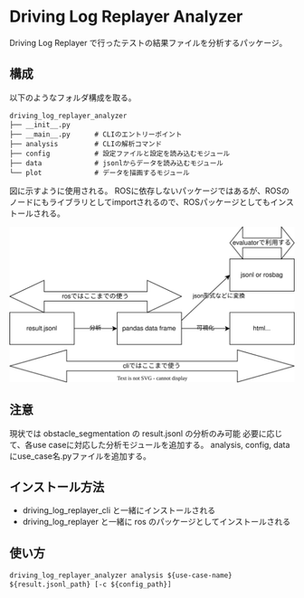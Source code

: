 # Driving Log Replayer Analyzer

Driving Log Replayer で行ったテストの結果ファイルを分析するパッケージ。

## 構成

以下のようなフォルダ構成を取る。

```shell
driving_log_replayer_analyzer
├── __init__.py
├── __main__.py      # CLIのエントリーポイント
├── analysis         # CLIの解析コマンド
├── config           # 設定ファイルと設定を読み込むモジュール
├── data             # jsonlからデータを読み込むモジュール
└── plot             # データを描画するモジュール
```

図に示すように使用される。
ROSに依存しないパッケージではあるが、ROSのノードにもライブラリとしてimportされるので、ROSパッケージとしてもインストールされる。

![architecture](./images/architecture.drawio.svg)

## 注意

現状では obstacle_segmentation の result.jsonl の分析のみ可能
必要に応じて、各use caseに対応した分析モジュールを追加する。
analysis, config, dataにuse_case名.pyファイルを追加する。

## インストール方法

- driving_log_replayer_cli と一緒にインストールされる
- driving_log_replayer と一緒に ros のパッケージとしてインストールされる

## 使い方

```shell
driving_log_replayer_analyzer analysis ${use-case-name} ${result.jsonl_path} [-c ${config_path}]
```
